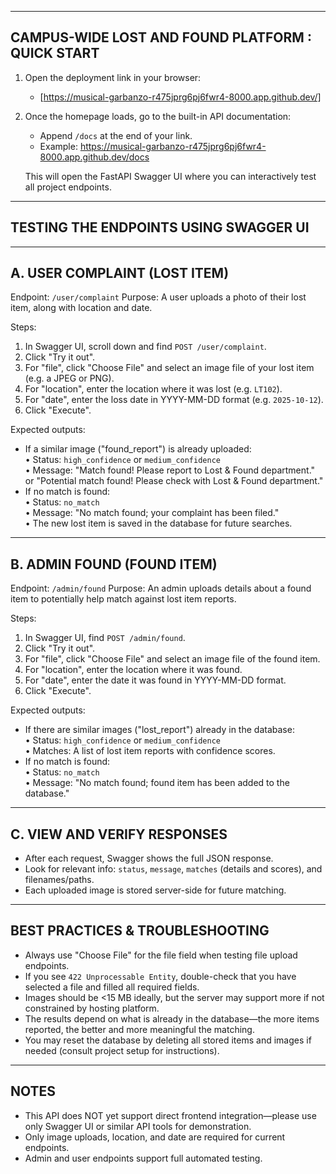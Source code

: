 

--------------------------------------------------------
CAMPUS-WIDE LOST AND FOUND PLATFORM : QUICK START
--------------------------------------------------------

1. Open the deployment link in your browser:
   - [https://musical-garbanzo-r475jprg6pj6fwr4-8000.app.github.dev/]

2. Once the homepage loads, go to the built-in API documentation:
   - Append `/docs` at the end of your link.
   - Example: https://musical-garbanzo-r475jprg6pj6fwr4-8000.app.github.dev/docs

   This will open the FastAPI Swagger UI where you can interactively test all project endpoints.

--------------------------------------------------------
TESTING THE ENDPOINTS USING SWAGGER UI
--------------------------------------------------------

---------------------------------------
A. USER COMPLAINT (LOST ITEM)
---------------------------------------
Endpoint: `/user/complaint`
Purpose: A user uploads a photo of their lost item, along with location and date.

Steps:
  1. In Swagger UI, scroll down and find `POST /user/complaint`.
  2. Click "Try it out".
  3. For "file", click "Choose File" and select an image file of your lost item (e.g. a JPEG or PNG).
  4. For "location", enter the location where it was lost (e.g. `LT102`).
  5. For "date", enter the loss date in YYYY-MM-DD format (e.g. `2025-10-12`).
  6. Click "Execute".

Expected outputs:
- If a similar image ("found_report") is already uploaded:  
  • Status: `high_confidence` or `medium_confidence`  
  • Message: "Match found! Please report to Lost & Found department." or "Potential match found! Please check with Lost & Found department."
- If no match is found:  
  • Status: `no_match`  
  • Message: "No match found; your complaint has been filed."  
  • The new lost item is saved in the database for future searches.

---------------------------------------
B. ADMIN FOUND (FOUND ITEM)
---------------------------------------
Endpoint: `/admin/found`
Purpose: An admin uploads details about a found item to potentially help match against lost item reports.

Steps:
  1. In Swagger UI, find `POST /admin/found`.
  2. Click "Try it out".
  3. For "file", click "Choose File" and select an image file of the found item.
  4. For "location", enter the location where it was found.
  5. For "date", enter the date it was found in YYYY-MM-DD format.
  6. Click "Execute".

Expected outputs:
- If there are similar images ("lost_report") already in the database:  
  • Status: `high_confidence` or `medium_confidence`  
  • Matches: A list of lost item reports with confidence scores.
- If no match is found:  
  • Status: `no_match`  
  • Message: "No match found; found item has been added to the database."

---------------------------------------
C. VIEW AND VERIFY RESPONSES
---------------------------------------
- After each request, Swagger shows the full JSON response.
- Look for relevant info: `status`, `message`, `matches` (details and scores), and filenames/paths.
- Each uploaded image is stored server-side for future matching.

--------------------------------------------------------
BEST PRACTICES & TROUBLESHOOTING
--------------------------------------------------------
- Always use "Choose File" for the file field when testing file upload endpoints.
- If you see `422 Unprocessable Entity`, double-check that you have selected a file and filled all required fields.
- Images should be <15 MB ideally, but the server may support more if not constrained by hosting platform.
- The results depend on what is already in the database—the more items reported, the better and more meaningful the matching.
- You may reset the database by deleting all stored items and images if needed (consult project setup for instructions).

--------------------------------------------------------
NOTES
--------------------------------------------------------
- This API does NOT yet support direct frontend integration—please use only Swagger UI or similar API tools for demonstration.
- Only image uploads, location, and date are required for current endpoints.
- Admin and user endpoints support full automated testing.
